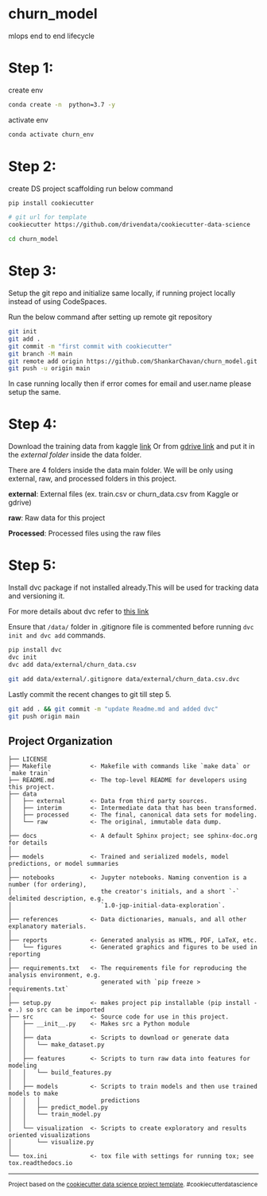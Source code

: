 churn_model
==============================

mlops end to end lifecycle

# Step 1:

create env

```bash
conda create -n  python=3.7 -y
```

activate env

```bash
conda activate churn_env
```
# Step 2:
create DS project scaffolding run below command
```bash
pip install cookiecutter

# git url for template
cookiecutter https://github.com/drivendata/cookiecutter-data-science

cd churn_model
```
# Step 3:
Setup the git repo and initialize same locally, if running project locally instead of using CodeSpaces.

Run the below command after setting up remote git repository

```bash
git init
git add .
git commit -m "first commit with cookiecutter"
git branch -M main
git remote add origin https://github.com/ShankarChavan/churn_model.git
git push -u origin main
```
In case running locally then if error comes for email and user.name please setup the same. 


# Step 4:


Download the training data from kaggle [link](https://www.kaggle.com/c/customer-churn-prediction-2020/data?select=train.csv) Or from [gdrive link](https://drive.google.com/file/d/1AgAnGFxj0TVfoD9tC4kAv0XPzFUB3mnd/view?usp=share_link) and put it in the *external folder* inside the data folder.

 There are 4 folders inside the data main folder. We will be only using external, raw, and processed folders in this project.

**external**: External files (ex. train.csv or churn_data.csv from Kaggle or gdrive)

**raw**: Raw data for this project

**Processed**: Processed files using the raw files

# Step 5:
Install dvc package if not installed already.This will be used for tracking data and versioning it.

For more details about dvc refer to [this link](https://dvc.org/doc)

Ensure that `/data/` folder in .gitignore file is commented before running `dvc init and dvc add` commands. 

```bash
pip install dvc
dvc init 
dvc add data/external/churn_data.csv

git add data/external/.gitignore data/external/churn_data.csv.dvc

```
Lastly commit the recent changes to git till step 5.

```bash
git add . && git commit -m "update Readme.md and added dvc"
git push origin main
```



Project Organization
------------

    ├── LICENSE
    ├── Makefile           <- Makefile with commands like `make data` or `make train`
    ├── README.md          <- The top-level README for developers using this project.
    ├── data
    │   ├── external       <- Data from third party sources.
    │   ├── interim        <- Intermediate data that has been transformed.
    │   ├── processed      <- The final, canonical data sets for modeling.
    │   └── raw            <- The original, immutable data dump.
    │
    ├── docs               <- A default Sphinx project; see sphinx-doc.org for details
    │
    ├── models             <- Trained and serialized models, model predictions, or model summaries
    │
    ├── notebooks          <- Jupyter notebooks. Naming convention is a number (for ordering),
    │                         the creator's initials, and a short `-` delimited description, e.g.
    │                         `1.0-jqp-initial-data-exploration`.
    │
    ├── references         <- Data dictionaries, manuals, and all other explanatory materials.
    │
    ├── reports            <- Generated analysis as HTML, PDF, LaTeX, etc.
    │   └── figures        <- Generated graphics and figures to be used in reporting
    │
    ├── requirements.txt   <- The requirements file for reproducing the analysis environment, e.g.
    │                         generated with `pip freeze > requirements.txt`
    │
    ├── setup.py           <- makes project pip installable (pip install -e .) so src can be imported
    ├── src                <- Source code for use in this project.
    │   ├── __init__.py    <- Makes src a Python module
    │   │
    │   ├── data           <- Scripts to download or generate data
    │   │   └── make_dataset.py
    │   │
    │   ├── features       <- Scripts to turn raw data into features for modeling
    │   │   └── build_features.py
    │   │
    │   ├── models         <- Scripts to train models and then use trained models to make
    │   │   │                 predictions
    │   │   ├── predict_model.py
    │   │   └── train_model.py
    │   │
    │   └── visualization  <- Scripts to create exploratory and results oriented visualizations
    │       └── visualize.py
    │
    └── tox.ini            <- tox file with settings for running tox; see tox.readthedocs.io


--------

<p><small>Project based on the <a target="_blank" href="https://drivendata.github.io/cookiecutter-data-science/">cookiecutter data science project template</a>. #cookiecutterdatascience</small></p>
